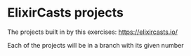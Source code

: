 # ElixirCasts projects

The projects built in by this exercises: https://elixircasts.io/

Each of the projects will be in a branch with its given number
